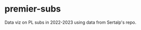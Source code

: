 # premier-subs

Data viz on PL subs in 2022-2023 using data from <a hlink='https://github.com/sertalpbilal/premier-subs'>Sertalp's repo</a>.
